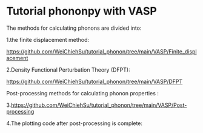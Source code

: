 # Tutorial phononpy with VASP
The methods for calculating phonons are divided into: 

1.the finite displacement method:

https://github.com/WeiChiehSu/tutorial_phonon/tree/main/VASP/Finite_displacement

2.Density Functional Perturbation Theory (DFPT):

https://github.com/WeiChiehSu/tutorial_phonon/tree/main/VASP/DFPT

Post-processing methods for calculating phonon properties :

3.https://github.com/WeiChiehSu/tutorial_phonon/tree/main/VASP/Post-processing

4.The plotting code after post-processing is complete:


